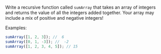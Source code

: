 
Write a recursive function called `sumArray` that takes an array of integers
and returns the value of all the integers added together. Your array may
include a mix of positive and negative integers!

Examples:

```js
sumArray([1, 2, 3]); //  6
sumArray([0, 1, -3]); //  -2
sumArray([1, 2, 3, 4, 5]); // 15
```
